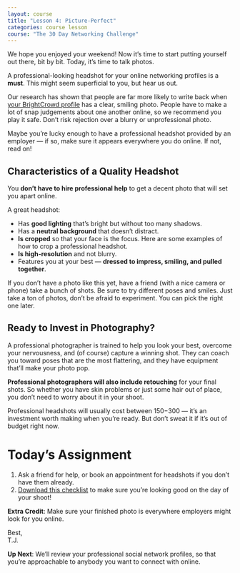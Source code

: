 ```yaml
---
layout: course
title: "Lesson 4: Picture-Perfect"
categories: course lesson
course: "The 30 Day Networking Challenge"
---
```


We hope you enjoyed your weekend! Now it’s time to start putting yourself out there, bit by bit. Today, it’s time to talk photos.

A professional-looking headshot for your online networking profiles is a **must**. This might seem superficial to you, but hear us out.

Our research has shown that people are far more likely to write back when [your BrightCrowd profile][profile] has a clear, smiling photo. People have to make a lot of snap judgements about one another online, so we recommend you play it safe. Don’t risk rejection over a blurry or unprofessional photo.

Maybe you’re lucky enough to have a professional headshot provided by an employer — if so, make sure it appears everywhere you do online. If not, read on!

## Characteristics of a Quality Headshot

You **don’t have to hire professional help** to get a decent photo that will set you apart online.

A great headshot:

- Has **good lighting** that’s bright but without too many shadows.
- Has a **neutral background** that doesn’t distract.
- **Is cropped** so that your face is the focus. Here are some examples of how to crop a professional headshot.
- **Is high-resolution** and not blurry.
- Features you at your best — **dressed to impress, smiling, and pulled together**.

If you don’t have a photo like this yet, have a friend (with a nice camera or phone) take a bunch of shots. Be sure to try different poses and smiles. Just take a ton of photos, don’t be afraid to experiment. You can pick the right one later.

## Ready to Invest in Photography?

A professional photographer is trained to help you look your best, overcome your nervousness, and (of course) capture a winning shot. They can coach you toward poses that are the most flattering, and they have equipment that’ll make your photo pop.

**Professional photographers will also include retouching** for your final shots. So whether you have skin problems or just some hair out of place, you don’t need to worry about it in your shoot.

Professional headshots will usually cost between $150-$300 — it’s an investment worth making when you’re ready. But don’t sweat it if it’s out of budget right now.

# Today’s Assignment
1. Ask a friend for help, or book an appointment for headshots if you don’t have them already.
2. [Download this checklist][worksheet] to make sure you’re looking good on the day of your shoot!

**Extra Credit**: Make sure your finished photo is everywhere employers might look for you online.

Best,  
T.J.

**Up Next**: We’ll review your professional social network profiles, so that you’re approachable to anybody you want to connect with online.



[profile]: https://brightcrowd.com/profile/me
[worksheet]: https://blog.brightcrowd.com/courses/better-job-30-days/lesson-04-worksheet.pdf
